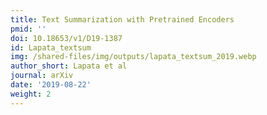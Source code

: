 ```yaml
---
title: Text Summarization with Pretrained Encoders
pmid: ''
doi: 10.18653/v1/D19-1387
id: Lapata_textsum
img: /shared-files/img/outputs/lapata_textsum_2019.webp
author_short: Lapata et al
journal: arXiv
date: '2019-08-22'
weight: 2
---
```

